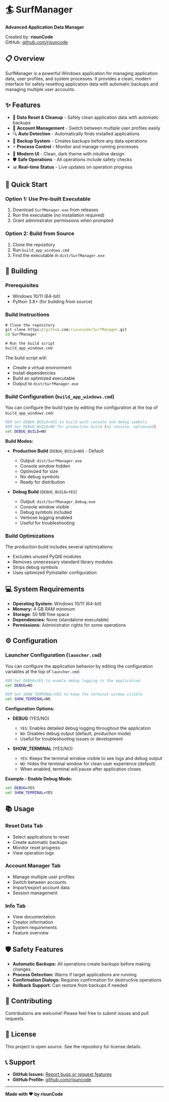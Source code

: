 # 🏄 SurfManager

**Advanced Application Data Manager**

Created by: **risunCode**  
GitHub: [github.com/risuncode](https://github.com/risuncode)

## 📋 Overview

SurfManager is a powerful Windows application for managing application data, user profiles, and system processes. It provides a clean, modern interface for safely resetting application data with automatic backups and managing multiple user accounts.

## ✨ Features

- 🔄 **Data Reset & Cleanup** - Safely clean application data with automatic backups
- 👤 **Account Management** - Switch between multiple user profiles easily  
- 🔍 **Auto Detection** - Automatically finds installed applications
- 💾 **Backup System** - Creates backups before any data operations
- ⚡ **Process Control** - Monitor and manage running processes
- 🎨 **Modern UI** - Clean, dark theme with intuitive design
- 🛡️ **Safe Operations** - All operations include safety checks
- 📊 **Real-time Status** - Live updates on operation progress

## 🚀 Quick Start

### Option 1: Use Pre-built Executable
1. Download `SurfManager.exe` from releases
2. Run the executable (no installation required)
3. Grant administrator permissions when prompted

### Option 2: Build from Source
1. Clone the repository
2. Run `build_app_windows.cmd`
3. Find the executable in `dist/SurfManager.exe`

## 🔧 Building

### Prerequisites
- Windows 10/11 (64-bit)
- Python 3.8+ (for building from source)

### Build Instructions
```cmd
# Clone the repository
git clone https://github.com/risuncode/SurfManager.git
cd SurfManager

# Run the build script
build_app_windows.cmd
```

The build script will:
- Create a virtual environment
- Install dependencies
- Build an optimized executable
- Output to `dist/SurfManager.exe`

### Build Configuration (`build_app_windows.cmd`)

You can configure the build type by editing the configuration at the top of `build_app_windows.cmd`:

```cmd
REM Set DEBUG_BUILD=YES to build with console and debug symbols
REM Set DEBUG_BUILD=NO for production build (no console, optimized)
set DEBUG_BUILD=NO
```

**Build Modes:**

- **Production Build** (`DEBUG_BUILD=NO`) - Default
  - Output: `dist/SurfManager.exe`
  - Console window hidden
  - Optimized for size
  - No debug symbols
  - Ready for distribution

- **Debug Build** (`DEBUG_BUILD=YES`)
  - Output: `dist/SurfManager_Debug.exe`
  - Console window visible
  - Debug symbols included
  - Verbose logging enabled
  - Useful for troubleshooting

### Build Optimizations
The production build includes several optimizations:
- Excludes unused PyQt6 modules
- Removes unnecessary standard library modules
- Strips debug symbols
- Uses optimized PyInstaller configuration

## 💻 System Requirements

- **Operating System:** Windows 10/11 (64-bit)
- **Memory:** 4 GB RAM minimum
- **Storage:** 50 MB free space
- **Dependencies:** None (standalone executable)
- **Permissions:** Administrator rights for some operations

## ⚙️ Configuration

### Launcher Configuration (`launcher.cmd`)

You can configure the application behavior by editing the configuration variables at the top of `launcher.cmd`:

```cmd
REM Set DEBUG=YES to enable debug logging in the application
set DEBUG=NO

REM Set SHOW_TERMINAL=YES to keep the terminal window visible
set SHOW_TERMINAL=NO
```

**Configuration Options:**

- **DEBUG** (YES/NO)
  - `YES`: Enables detailed debug logging throughout the application
  - `NO`: Disables debug output (default, production mode)
  - Useful for troubleshooting issues or development

- **SHOW_TERMINAL** (YES/NO)
  - `YES`: Keeps the terminal window visible to see logs and debug output
  - `NO`: Hides the terminal window for clean user experience (default)
  - When enabled, terminal will pause after application closes

**Example - Enable Debug Mode:**
```cmd
set DEBUG=YES
set SHOW_TERMINAL=YES
```

## 📚 Usage

### Reset Data Tab
- Select applications to reset
- Create automatic backups
- Monitor reset progress
- View operation logs

### Account Manager Tab
- Manage multiple user profiles
- Switch between accounts
- Import/export account data
- Session management

### Info Tab
- View documentation
- Creator information
- System requirements
- Feature overview

## 🛡️ Safety Features

- **Automatic Backups:** All operations create backups before making changes
- **Process Detection:** Warns if target applications are running
- **Confirmation Dialogs:** Requires confirmation for destructive operations
- **Rollback Support:** Can restore from backups if needed

## 🤝 Contributing

Contributions are welcome! Please feel free to submit issues and pull requests.

## 📄 License

This project is open source. See the repository for license details.

## 📞 Support

- **GitHub Issues:** [Report bugs or request features](https://github.com/risuncode/SurfManager/issues)
- **GitHub Profile:** [github.com/risuncode](https://github.com/risuncode)

---

**Made with ❤️ by risunCode**
